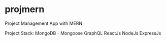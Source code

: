 # projmern
Project Management App with MERN

Project Stack:
MongoDB - Mongoose
GraphQL
ReactJs
NodeJs
ExpressJs

